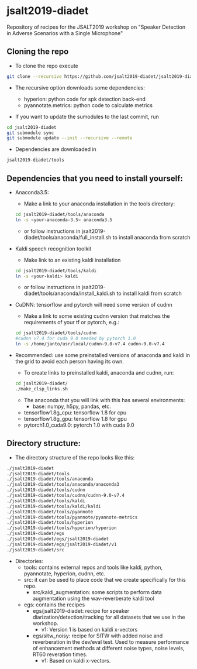# jsalt2019-diadet

Repository of recipes for the JSALT2019 workshop on "Speaker Detection in Adverse Scenarios with a Single Microphone"

## Cloning the repo

- To clone the repo execute
```bash
git clone --recursive https://github.com/jsalt2019-diadet/jsalt2019-diadet.git
```

- The recursive option downloads some dependencies:
    - hyperion: python code for spk detection back-end
    - pyannotate.metrics: python code to calculate metrics

- If you want to update the sumodules to the last commit, run
```bash
cd jsalt2019-diadet
git submodule sync
git submodule update --init --recursive --remote
```

- Dependencies are downloaded in
```bash
jsalt2019-diadet/tools
```

## Dependencies that you need to install yourself:
  - Anaconda3.5:
     - Make a link to your anaconda installation in the tools directory:
     ```bash
     cd jsalt2019-diadet/tools/anaconda
     ln -s <your-anaconda-3.5> anaconda3.5
     ```
     - or follow instructions in jsalt2019-diadet/tools/anaconda/full_install.sh to install anaconda from scratch
  - Kaldi speech recognition toolkit
     - Make link to an existing kaldi installation
     ```bash
     cd jsalt2019-diadet/tools/kaldi
     ln -s <your-kaldi> kaldi
     ```
     - or follow instructions in jsalt2019-diadet/tools/anaconda/install_kaldi.sh to install kaldi from scratch

  - CuDNN: tensorflow and pytorch will need some version of cudnn
     - Make a link to some existing cudnn version that matches the requirements of your tf or pytorch, e.g.:
     ```bash
     cd jsalt2019-diadet/tools/cudnn
     #cudnn v7.4 for cuda 9.0 needed by pytorch 1.0 
     ln -s /home/janto/usr/local/cudnn-9.0-v7.4 cudnn-9.0-v7.4
     ```
  - Recommended: use some preinstalled versions of anaconda and kaldi in the grid to avoid each person having its own.
     - To create links to preinstalled kaldi, anaconda and cudnn, run:
     ```bash
     cd jsalt2019-diadet/
     ./make_clsp_links.sh
     ```
     - The anaconda that you will link with this has several environments:
        - base: numpy, h5py, pandas, etc.
	- tensorflow1.8g_cpu: tensorflow 1.8 for cpu
	- tensorflow1.8g_gpu: tensorflow 1.8 for gpu
	- pytorch1.0_cuda9.0: pytorch 1.0 with cuda 9.0
     
## Directory structure:
 - The directory structure of the repo looks like this:
```bash
./jsalt2019-diadet
./jsalt2019-diadet/tools
./jsalt2019-diadet/tools/anaconda
./jsalt2019-diadet/tools/anaconda/anaconda3
./jsalt2019-diadet/tools/cudnn
./jsalt2019-diadet/tools/cudnn/cudnn-9.0-v7.4
./jsalt2019-diadet/tools/kaldi
./jsalt2019-diadet/tools/kaldi/kaldi
./jsalt2019-diadet/tools/pyannote
./jsalt2019-diadet/tools/pyannote/pyannote-metrics
./jsalt2019-diadet/tools/hyperion
./jsalt2019-diadet/tools/hyperion/hyperion
./jsalt2019-diadet/egs
./jsalt2019-diadet/egs/jsalt2019-diadet
./jsalt2019-diadet/egs/jsalt2019-diadet/v1
./jsalt2019-diadet/src
```
 - Directories:
    - tools: contains external repos and tools like kaldi, python, pyannotate, hyperion, cudnn, etc.
    - src: it can be used to place code that we create specifically for this repo.
       - src/kaldi_augmentation: some scripts to perform data augmentation using the wav-reverberate kaldi tool
    - egs: contains the recipes
       - egs/jsalt2019-diadet: recipe for speaker diarization/detection/tracking for all datasets that we use in the workshop.
          - v1: Version 1 is based on kaldi x-vectors
       - egs/sitw_noisy: recipe for SITW with added noise and reverberation in the dev/eval test. Used to measure performance of enhancement methods at different noise types, noise levels, RT60 reveration times.
          - v1: Based on kaldi x-vectors.



